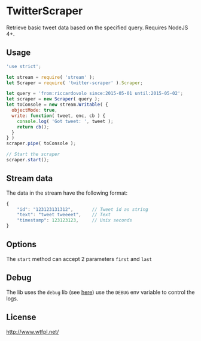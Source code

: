 # TwitterScraper

Retrieve basic tweet data based on the specified query. Requires NodeJS 4+.

## Usage

```js
'use strict';

let stream = require( 'stream' );
let Scraper = require( 'twitter-scraper' ).Scraper;

let query = 'from:riccardovolo since:2015-05-01 until:2015-05-02';
let scraper = new Scraper( query );
let toConsole = new stream.Writable( {
  objectMode: true,
  write: function( tweet, enc, cb ) {
    console.log( 'Got tweet: ', tweet );
    return cb();
  }
} )
scraper.pipe( toConsole );

// Start the scraper
scraper.start();
```

## Stream data

The data in the stream have the following format:

```js
{
    "id": "123123131312",       // Tweet id as string
    "text": "tweet tweeeet",    // Text
    "timestamp": 123123123,     // Unix seconds
}
```

## Options

The `start` method can accept 2 parameters `first` and `last` 

## Debug

The lib uses the `debug` lib (see [here](https://github.com/visionmedia/debug)) use the `DEBUG` env variable to control the logs.

## License
http://www.wtfpl.net/